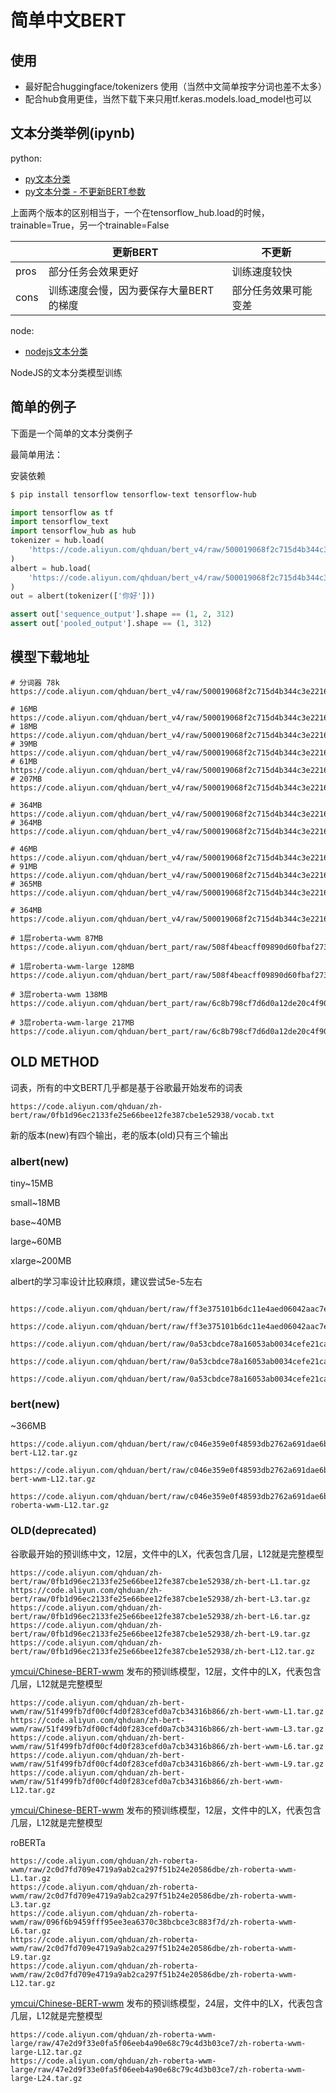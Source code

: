 # 简单中文BERT

## 使用

- 最好配合huggingface/tokenizers 使用（当然中文简单按字分词也差不太多）
- 配合hub食用更佳，当然下载下来只用tf.keras.models.load_model也可以

## 文本分类举例(ipynb)

python:

- [py文本分类](python/text_classification.ipynb)
- [py文本分类 - 不更新BERT参数](python/text_classification_freezed.ipynb)

上面两个版本的区别相当于，一个在tensorflow_hub.load的时候，trainable=True，另一个trainable=False

| | 更新BERT | 不更新 |
| --- | ---| --- |
| pros | 部分任务会效果更好 | 训练速度较快 |
| cons | 训练速度会慢，因为要保存大量BERT的梯度 | 部分任务效果可能变差 |

node:

- [nodejs文本分类](node)

NodeJS的文本分类模型训练

## 简单的例子

下面是一个简单的文本分类例子

最简单用法：

安装依赖

```bash
$ pip install tensorflow tensorflow-text tensorflow-hub
```

```python
import tensorflow as tf
import tensorflow_text
import tensorflow_hub as hub
tokenizer = hub.load(
    'https://code.aliyun.com/qhduan/bert_v4/raw/500019068f2c715d4b344c3e2216cef280a7f800/bert_tokenizer_chinese.tar.gz'
)
albert = hub.load(
    'https://code.aliyun.com/qhduan/bert_v4/raw/500019068f2c715d4b344c3e2216cef280a7f800/albert_tiny.tar.gz'
)
out = albert(tokenizer(['你好']))

assert out['sequence_output'].shape == (1, 2, 312)
assert out['pooled_output'].shape == (1, 312)
```

## 模型下载地址

```
# 分词器 78k
https://code.aliyun.com/qhduan/bert_v4/raw/500019068f2c715d4b344c3e2216cef280a7f800/bert_tokenizer_chinese.tar.gz

# 16MB
https://code.aliyun.com/qhduan/bert_v4/raw/500019068f2c715d4b344c3e2216cef280a7f800/albert_tiny.tar.gz
# 18MB
https://code.aliyun.com/qhduan/bert_v4/raw/500019068f2c715d4b344c3e2216cef280a7f800/albert_small.tar.gz
# 39MB
https://code.aliyun.com/qhduan/bert_v4/raw/500019068f2c715d4b344c3e2216cef280a7f800/albert_base.tar.gz
# 61MB
https://code.aliyun.com/qhduan/bert_v4/raw/500019068f2c715d4b344c3e2216cef280a7f800/albert_large.tar.gz
# 207MB
https://code.aliyun.com/qhduan/bert_v4/raw/500019068f2c715d4b344c3e2216cef280a7f800/albert_xlarge.tar.gz

# 364MB
https://code.aliyun.com/qhduan/bert_v4/raw/500019068f2c715d4b344c3e2216cef280a7f800/bert.tar.gz
# 364MB
https://code.aliyun.com/qhduan/bert_v4/raw/500019068f2c715d4b344c3e2216cef280a7f800/bert_wwm.tar.gz

# 46MB
https://code.aliyun.com/qhduan/bert_v4/raw/500019068f2c715d4b344c3e2216cef280a7f800/electra_small.tar.gz
# 91MB
https://code.aliyun.com/qhduan/bert_v4/raw/500019068f2c715d4b344c3e2216cef280a7f800/electra_smallex.tar.gz
# 365MB
https://code.aliyun.com/qhduan/bert_v4/raw/500019068f2c715d4b344c3e2216cef280a7f800/electra_base.tar.gz

# 364MB
https://code.aliyun.com/qhduan/bert_v4/raw/500019068f2c715d4b344c3e2216cef280a7f800/roberta_wwm.tar.gz

# 1层roberta-wwm 87MB
https://code.aliyun.com/qhduan/bert_part/raw/508f4beacff09890d60fbaf273dff6c0d4932863/roberta_wwm_1.tar.gz

# 1层roberta-wwm-large 128MB
https://code.aliyun.com/qhduan/bert_part/raw/508f4beacff09890d60fbaf273dff6c0d4932863/roberta_wwm_large_1.tar.gz

# 3层roberta-wwm 138MB
https://code.aliyun.com/qhduan/bert_part/raw/6c8b798cf7d6d0a12de20c4f90c870df2e107977/roberta_wwm_3.tar.gz

# 3层roberta-wwm-large 217MB
https://code.aliyun.com/qhduan/bert_part/raw/6c8b798cf7d6d0a12de20c4f90c870df2e107977/roberta_wwm_large_3.tar.gz

```



## OLD METHOD

词表，所有的中文BERT几乎都是基于谷歌最开始发布的词表

```
https://code.aliyun.com/qhduan/zh-bert/raw/0fb1d96ec2133fe25e66bee12fe387cbe1e52938/vocab.txt
```

新的版本(new)有四个输出，老的版本(old)只有三个输出

### albert(new)

tiny~15MB

small~18MB

base~40MB

large~60MB

xlarge~200MB

albert的学习率设计比较麻烦，建议尝试5e-5左右

```

https://code.aliyun.com/qhduan/bert/raw/ff3e375101b6dc11e4aed06042aac7e4656c78ea/albert_tiny.tar.gz

https://code.aliyun.com/qhduan/bert/raw/ff3e375101b6dc11e4aed06042aac7e4656c78ea/albert_small.tar.gz

https://code.aliyun.com/qhduan/bert/raw/0a53cbdce78a16053ab0034cefe21caa37bdf128/albert_base.tar.gz

https://code.aliyun.com/qhduan/bert/raw/0a53cbdce78a16053ab0034cefe21caa37bdf128/albert_large.tar.gz

https://code.aliyun.com/qhduan/bert/raw/0a53cbdce78a16053ab0034cefe21caa37bdf128/albert_xlarge.tar.gz
```

### bert(new)

~366MB

```
https://code.aliyun.com/qhduan/bert/raw/c046e359e0f48593db2762a691dae6b6b83942bb/zh-bert-L12.tar.gz

https://code.aliyun.com/qhduan/bert/raw/c046e359e0f48593db2762a691dae6b6b83942bb/zh-bert-wwm-L12.tar.gz

https://code.aliyun.com/qhduan/bert/raw/c046e359e0f48593db2762a691dae6b6b83942bb/zh-roberta-wwm-L12.tar.gz
```

### OLD(deprecated)

谷歌最开始的预训练中文，12层，文件中的LX，代表包含几层，L12就是完整模型

```
https://code.aliyun.com/qhduan/zh-bert/raw/0fb1d96ec2133fe25e66bee12fe387cbe1e52938/zh-bert-L1.tar.gz
https://code.aliyun.com/qhduan/zh-bert/raw/0fb1d96ec2133fe25e66bee12fe387cbe1e52938/zh-bert-L3.tar.gz
https://code.aliyun.com/qhduan/zh-bert/raw/0fb1d96ec2133fe25e66bee12fe387cbe1e52938/zh-bert-L6.tar.gz
https://code.aliyun.com/qhduan/zh-bert/raw/0fb1d96ec2133fe25e66bee12fe387cbe1e52938/zh-bert-L9.tar.gz
https://code.aliyun.com/qhduan/zh-bert/raw/0fb1d96ec2133fe25e66bee12fe387cbe1e52938/zh-bert-L12.tar.gz
```

[ymcui/Chinese-BERT-wwm](https://github.com/ymcui/Chinese-BERT-wwm/)
发布的预训练模型，12层，文件中的LX，代表包含几层，L12就是完整模型

```
https://code.aliyun.com/qhduan/zh-bert-wwm/raw/51f499fb7df00cf4d0f283cefd0a7cb34316b866/zh-bert-wwm-L1.tar.gz
https://code.aliyun.com/qhduan/zh-bert-wwm/raw/51f499fb7df00cf4d0f283cefd0a7cb34316b866/zh-bert-wwm-L3.tar.gz
https://code.aliyun.com/qhduan/zh-bert-wwm/raw/51f499fb7df00cf4d0f283cefd0a7cb34316b866/zh-bert-wwm-L6.tar.gz
https://code.aliyun.com/qhduan/zh-bert-wwm/raw/51f499fb7df00cf4d0f283cefd0a7cb34316b866/zh-bert-wwm-L9.tar.gz
https://code.aliyun.com/qhduan/zh-bert-wwm/raw/51f499fb7df00cf4d0f283cefd0a7cb34316b866/zh-bert-wwm-L12.tar.gz
```

[ymcui/Chinese-BERT-wwm](https://github.com/ymcui/Chinese-BERT-wwm/)
发布的预训练模型，12层，文件中的LX，代表包含几层，L12就是完整模型

roBERTa

```
https://code.aliyun.com/qhduan/zh-roberta-wwm/raw/2c0d7fd709e4719a9ab2ca297f51b24e20586dbe/zh-roberta-wwm-L1.tar.gz
https://code.aliyun.com/qhduan/zh-roberta-wwm/raw/2c0d7fd709e4719a9ab2ca297f51b24e20586dbe/zh-roberta-wwm-L3.tar.gz
https://code.aliyun.com/qhduan/zh-roberta-wwm/raw/096f6b9459fff95ee3ea6370c38bcbce3c883f7d/zh-roberta-wwm-L6.tar.gz
https://code.aliyun.com/qhduan/zh-roberta-wwm/raw/2c0d7fd709e4719a9ab2ca297f51b24e20586dbe/zh-roberta-wwm-L9.tar.gz
https://code.aliyun.com/qhduan/zh-roberta-wwm/raw/2c0d7fd709e4719a9ab2ca297f51b24e20586dbe/zh-roberta-wwm-L12.tar.gz
```

[ymcui/Chinese-BERT-wwm](https://github.com/ymcui/Chinese-BERT-wwm/)
发布的预训练模型，24层，文件中的LX，代表包含几层，L12就是完整模型

```
https://code.aliyun.com/qhduan/zh-roberta-wwm-large/raw/47e2d9f33e0fa5f06eeb4a90e68c79c4d3b03ce7/zh-roberta-wwm-large-L12.tar.gz
https://code.aliyun.com/qhduan/zh-roberta-wwm-large/raw/47e2d9f33e0fa5f06eeb4a90e68c79c4d3b03ce7/zh-roberta-wwm-large-L24.tar.gz
```
